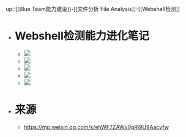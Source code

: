 up::[[Blue Team能力建设]]-[[文件分析 File Analysis]]-[[Webshell检测]]
- # Webshell检测能力进化笔记
	- <img src="/assets/Pasted image 20221104153802.png">
	- <img src="/assets/Pasted image 20221104153816.png">
	- <img src="/assets/Pasted image 20221104153830.png">
	- <img src="/assets/Pasted image 20221104153844.png">
	- <img src="/assets/Pasted image 20221104153855.png">
- # 来源
	- https://mp.weixin.qq.com/s/ehWF7ZAWv0gRi9U9Aacvfw
